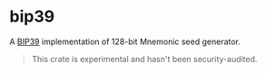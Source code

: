 # bip39

A [BIP39](https://github.com/bitcoin/bips/blob/master/bip-0039.mediawiki) implementation of 128-bit Mnemonic seed generator.

> This crate is experimental and hasn't been security-audited.